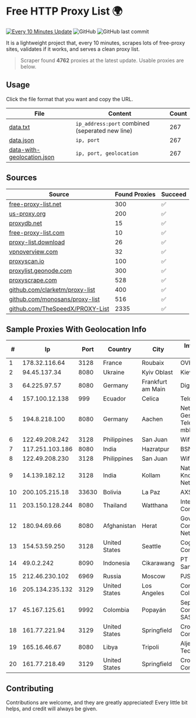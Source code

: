 
# Free HTTP Proxy List 🌍

[![Every 10 Minutes Update](https://github.com/mertguvencli/http-proxy-list/actions/workflows/main.yml/badge.svg?branch=main)](https://github.com/mertguvencli/http-proxy-list/actions/workflows/main.yml)
![GitHub](https://img.shields.io/github/license/mertguvencli/http-proxy-list)
![GitHub last commit](https://img.shields.io/github/last-commit/mertguvencli/http-proxy-list)

It is a lightweight project that, every 10 minutes, scrapes lots of free-proxy sites, validates if it works, and serves a clean proxy list.


> Scraper found **4762** proxies at the latest update. Usable proxies are below.

## Usage

Click the file format that you want and copy the URL.


|File|Content|Count|
|----|-------|-----|
|[data.txt](https://raw.githubusercontent.com/mertguvencli/http-proxy-list/main/proxy-list/data.txt)|`ip_address:port` combined (seperated new line)|267|
|[data.json](https://raw.githubusercontent.com/mertguvencli/http-proxy-list/main/proxy-list/data.json)|`ip, port`|267|
|[data-with-geolocation.json](https://raw.githubusercontent.com/mertguvencli/http-proxy-list/main/proxy-list/data-with-geolocation.json)|`ip, port, geolocation`|267|

## Sources

|Source|Found Proxies|Succeed|
|------|-------------|-------|
|[free-proxy-list.net](https://free-proxy-list.net)|300|✅|
|[us-proxy.org](https://www.us-proxy.org)|200|✅|
|[proxydb.net](http://proxydb.net)|15|✅|
|[free-proxy-list.com](https://free-proxy-list.com/?page=&port=&type%5B%5D=http&type%5B%5D=https&up_time=0&search=Search)|10|✅|
|[proxy-list.download](https://www.proxy-list.download/HTTP)|26|✅|
|[vpnoverview.com](https://vpnoverview.com/privacy/anonymous-browsing/free-proxy-servers)|32|✅|
|[proxyscan.io](https://www.proxyscan.io)|100|✅|
|[proxylist.geonode.com](https://proxylist.geonode.com/api/proxy-list?limit=300&page=1&sort_by=lastChecked&sort_type=desc&protocols=http,https)|300|✅|
|[proxyscrape.com](https://api.proxyscrape.com/v2/?request=displayproxies&protocol=http&timeout=10000&country=all&ssl=all&anonymity=all)|528|✅|
|[github.com/clarketm/proxy-list](https://raw.githubusercontent.com/clarketm/proxy-list/master/proxy-list-raw.txt)|400|✅|
|[github.com/monosans/proxy-list](https://raw.githubusercontent.com/monosans/proxy-list/main/proxies/http.txt)|516|✅|
|[github.com/TheSpeedX/PROXY-List](https://raw.githubusercontent.com/TheSpeedX/PROXY-List/master/http.txt)|2335|✅|


## Sample Proxies With Geolocation Info

|#|Ip|Port|Country|City|Internet Service Provider|
|-|--|----|-------|----|-------------------------|
|1|178.32.116.64|3128|France|Roubaix|OVH SAS|
|2|94.45.137.34|8080|Ukraine|Kyiv Oblast|Kievline LLC|
|3|64.225.97.57|8080|Germany|Frankfurt am Main|DigitalOcean, LLC|
|4|157.100.12.138|999|Ecuador|Celica|Telconet S.A|
|5|194.8.218.100|8080|Germany|Aachen|NetCologne Gesellschaft fur Telekommunikation mbH|
|6|122.49.208.242|3128|Philippines|San Juan|WifiCity, Inc|
|7|117.251.103.186|8080|India|Hazratpur|BSNL Internet|
|8|122.49.208.230|3128|Philippines|San Juan|WifiCity, Inc|
|9|14.139.182.12|3128|India|Kollam|National Knowledge Network|
|10|200.105.215.18|33630|Bolivia|La Paz|AXS Bolivia S. A.|
|11|203.150.128.244|8080|Thailand|Watthana|Internet Thailand Company Ltd|
|12|180.94.69.66|8080|Afghanistan|Herat|Government Communications Network|
|13|154.53.59.250|3128|United States|Seattle|Cogent Communications|
|14|49.0.2.242|8090|Indonesia|Cikarawang|PT Usaha Adi Sanggoro|
|15|212.46.230.102|6969|Russia|Moscow|PJSC "Vimpelcom"|
|16|205.134.235.132|3129|United States|Los Angeles|Corporate Colocation Inc|
|17|45.167.125.61|9992|Colombia|Popayán|Sepcom Comunicaciones SAS|
|18|161.77.221.94|3129|United States|Springfield|Crocker Communications|
|19|165.16.46.67|8080|Libya|Tripoli|Aljeel Aljadeed Technology|
|20|161.77.218.49|3129|United States|Springfield|Crocker Communications|



## Contributing

Contributions are welcome, and they are greatly appreciated! Every
little bit helps, and credit will always be given.

